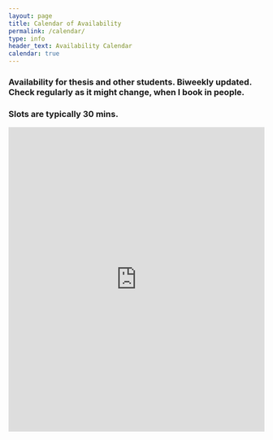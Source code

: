 ```yaml
---
layout: page
title: Calendar of Availability
permalink: /calendar/
type: info
header_text: Availability Calendar
calendar: true
---
```

<div class="span3">
	<h3> Availability for thesis and other students. Biweekly updated. Check regularly as it might change, when I book in people.</h3>
<div class="span9">
	<h3>Slots are typically 30 mins. </h3>
	<iframe src="https://calendar.google.com/calendar/embed?src=3stv1olfiheb8gl4to58u4ocmg%40group.calendar.google.com&ctz=Europe/Amsterdam" style=" border-width:0 " width="100%" height="600" frameborder="0" scrolling="no"></iframe>
</div>


